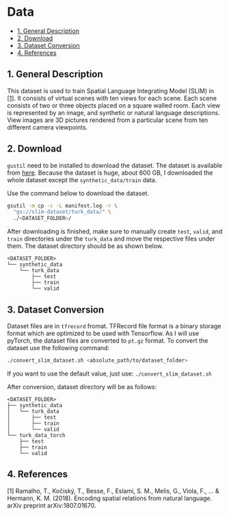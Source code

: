# Data

- [1. General Description](#1-general-description)
- [2. Download](#2-download)
- [3. Dataset Conversion](#3-dataset-conversion)
- [4. References](#4-references)

## 1. General Description

This dataset is used to train Spatial Language Integrating Model (SLIM) in
[[1]](#1).  It consists of virtual scenes with ten views for each scene. Each
scene consists of two or three objects placed on a square walled room. Each
view is represented by an image, and synthetic or natural language
descriptions. View images are 3D pictures rendered from a particular scene from
ten different camera viewpoints.

## 2. Download

`gustil` need to be installed to download the dataset. The dataset is available
from [here](https://console.cloud.google.com/storage/slim-dataset). Because the
dataset is huge, about 600 GB, I downloaded the whole dataset except the
`synthetic_data/train` data.

Use the command below to download the dataset.

```bash
gsutil -m cp -c -L manifest.log -r \
  "gs://slim-dataset/turk_data/" \
  ./<DATASET_FOLDER>/
```

After downloading is finished, make sure to manually create `test`, `valid`,
and `train` directories under the `turk_data` and move the respective files
under them. The dataset directory should be as shown below.


```none
<DATASET_FOLDER>
└── synthetic_data
    └── turk_data
        ├── test
        ├── train
        └── valid
```

## 3. Dataset Conversion

Dataset files are in `tfrecord` fromat. TFRecord file format is a binary
storage format which are optimized to be used with Tensorflow. As I will use
pyTorch, the dataset files are converted to `pt.gz` format. To convert the
dataset use the following command:

```bash
./convert_slim_dataset.sh <absolute_path/to/dataset_folder>
```

If you want to use the default value, just use: `./convert_slim_dataset.sh `

After conversion, dataset directory will be as follows:

```none
<DATASET_FOLDER>
├── synthetic_data
│   └── turk_data
│       ├── test
│       ├── train
│       └── valid
└── turk_data_torch
    ├── test
    ├── train
    └── valid
```


## 4. References

<a id="1">[1]</a>
Ramalho, T., Kočiský, T., Besse, F., Eslami, S. M., Melis, G., Viola, F., ... &
Hermann, K. M. (2018). Encoding spatial relations from natural language. arXiv
preprint arXiv:1807.01670.
